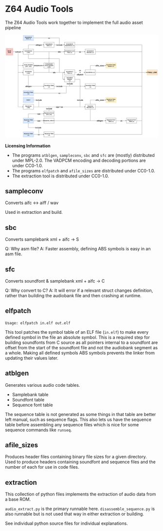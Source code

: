 # Z64 Audio Tools

The Z64 Audio Tools work together to implement the full audio asset pipeline

![](../../docs/audio/media/build_flowchart.png)

**Licensing Information**
* The programs `atblgen`, `sampleconv`, `sbc` and `sfc` are (mostly) distributed under MPL-2.0. The VADPCM encoding and decoding portions are under CC0-1.0.
* The programs `elfpatch` and `afile_sizes` are distributed under CC0-1.0.
* The extraction tool is distributed under CC0-1.0.

## sampleconv

Converts aifc <-> aiff / wav

Used in extraction and build.

## sbc

Converts samplebank xml + aifc -> S

Q: Why asm file?
A: Faster assembly, defining ABS symbols is easy in an asm file.

## sfc

Converts soundfont & samplebank xml + aifc -> C

Q: Why convert to C?
A: It will error if a relevant struct changes definition, rather than building the audiobank file and then crashing at runtime.

## elfpatch

`Usage: elfpatch in.elf out.elf`

This tool patches the symbol table of an ELF file (`in.elf`) to make every defined symbol in the file an absolute symbol. This is a required step for building soundfonts from C source as all pointers internal to a soundfont are offset from the start of the soundfont file and not the audiobank segment as a whole. Making all defined symbols ABS symbols prevents the linker from updating their values later.

## atblgen

Generates various audio code tables.

- Samplebank table
- Soundfont table
- Sequence font table

The sequence table is not generated as some things in that table are better left manual, such as sequence flags. This also lets us have the sequence table before assembling any sequence files which is nice for some sequence commands like `runseq`.

## afile_sizes

Produces header files containing binary file sizes for a given directory. Used to produce headers containing soundfont and sequence files and the number of each for use in code files.

## extraction

This collection of python files implements the extraction of audio data from a base ROM.

`audio_extract.py` is the primary runnable here.
`disassemble_sequence.py` is also runnable but is not used that way in either extraction or building.

See individual python source files for individual explanations.
